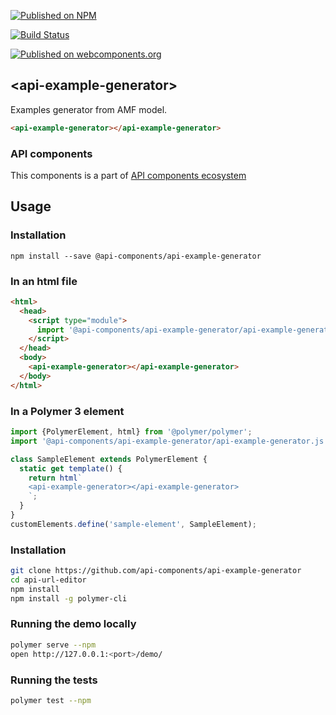 [![Published on NPM](https://img.shields.io/npm/v/@api-components/api-example-generator.svg)](https://www.npmjs.com/package/@api-components/api-example-generator)

[![Build Status](https://travis-ci.org/api-components/api-example-generator.svg?branch=stage)](https://travis-ci.org/api-components/api-example-generator)

[![Published on webcomponents.org](https://img.shields.io/badge/webcomponents.org-published-blue.svg)](https://www.webcomponents.org/element/api-components/api-example-generator)

## &lt;api-example-generator&gt;

Examples generator from AMF model.

```html
<api-example-generator></api-example-generator>
```

### API components

This components is a part of [API components ecosystem](https://elements.advancedrestclient.com/)

## Usage

### Installation
```
npm install --save @api-components/api-example-generator
```

### In an html file

```html
<html>
  <head>
    <script type="module">
      import '@api-components/api-example-generator/api-example-generator.js';
    </script>
  </head>
  <body>
    <api-example-generator></api-example-generator>
  </body>
</html>
```

### In a Polymer 3 element

```js
import {PolymerElement, html} from '@polymer/polymer';
import '@api-components/api-example-generator/api-example-generator.js';

class SampleElement extends PolymerElement {
  static get template() {
    return html`
    <api-example-generator></api-example-generator>
    `;
  }
}
customElements.define('sample-element', SampleElement);
```

### Installation

```sh
git clone https://github.com/api-components/api-example-generator
cd api-url-editor
npm install
npm install -g polymer-cli
```

### Running the demo locally

```sh
polymer serve --npm
open http://127.0.0.1:<port>/demo/
```

### Running the tests
```sh
polymer test --npm
```

